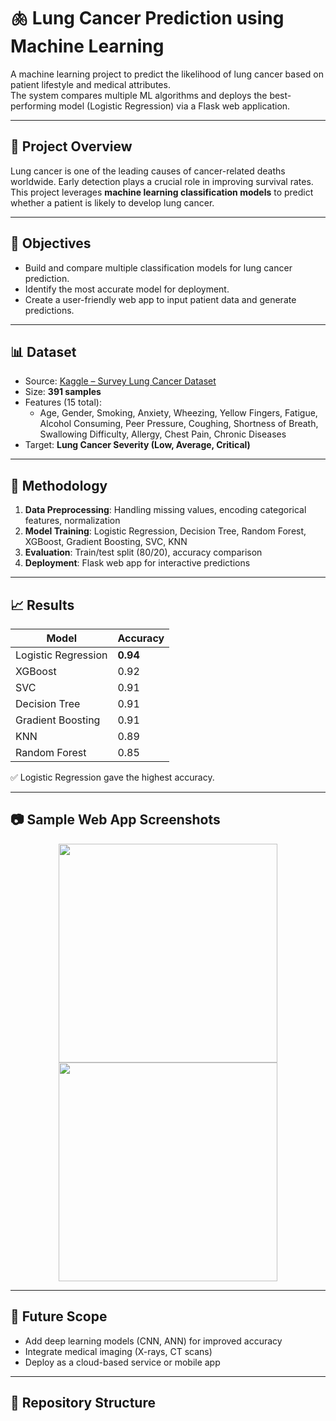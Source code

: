 
# 🫁 Lung Cancer Prediction using Machine Learning  

A machine learning project to predict the likelihood of lung cancer based on patient lifestyle and medical attributes.  
The system compares multiple ML algorithms and deploys the best-performing model (Logistic Regression) via a Flask web application.  

---

## 📌 Project Overview  
Lung cancer is one of the leading causes of cancer-related deaths worldwide. Early detection plays a crucial role in improving survival rates.  
This project leverages **machine learning classification models** to predict whether a patient is likely to develop lung cancer.  

---

## 🎯 Objectives  
- Build and compare multiple classification models for lung cancer prediction.  
- Identify the most accurate model for deployment.  
- Create a user-friendly web app to input patient data and generate predictions.  

---

## 📊 Dataset  
- Source: [Kaggle – Survey Lung Cancer Dataset](https://data.world/sta427ceyin/survey-lung-cancer)  
- Size: **391 samples**  
- Features (15 total):  
  - Age, Gender, Smoking, Anxiety, Wheezing, Yellow Fingers, Fatigue, Alcohol Consuming, Peer Pressure, Coughing, Shortness of Breath, Swallowing Difficulty, Allergy, Chest Pain, Chronic Diseases  
- Target: **Lung Cancer Severity (Low, Average, Critical)**  

---

## 🧠 Methodology  
1. **Data Preprocessing**: Handling missing values, encoding categorical features, normalization  
2. **Model Training**: Logistic Regression, Decision Tree, Random Forest, XGBoost, Gradient Boosting, SVC, KNN  
3. **Evaluation**: Train/test split (80/20), accuracy comparison  
4. **Deployment**: Flask web app for interactive predictions  

---

## 📈 Results  

| Model              | Accuracy |
|--------------------|----------|
| Logistic Regression | **0.94** |
| XGBoost            | 0.92     |
| SVC                | 0.91     |
| Decision Tree      | 0.91     |
| Gradient Boosting  | 0.91     |
| KNN                | 0.89     |
| Random Forest      | 0.85     |

✅ Logistic Regression gave the highest accuracy.  

---

## 📷 Sample Web App Screenshots  

<p align="center">
  <img src="images/prediction_status1.png" width="350">
  <img src="images/prediction_status2.png" width="350">
</p>

---

## 🔮 Future Scope  
- Add deep learning models (CNN, ANN) for improved accuracy  
- Integrate medical imaging (X-rays, CT scans)  
- Deploy as a cloud-based service or mobile app  

---

## 📂 Repository Structure  
